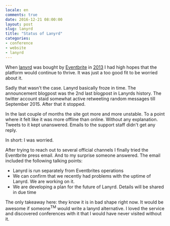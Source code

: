 ```yaml
---
locale: en
comments: true
date: 2016-12-21 08:00:00
layout: post
slug: lanyrd
title: "Status of Lanyrd"
categories:
- conference
- website
- lanyrd
---
```

When [lanyrd](http://lanyrd.com) was bought by [Eventbrite](http://eventbrite) in
[2013](http://lanyrd.com/blog/2013/eventbrite/) I had high hopes that the platform
would continue to thrive. It was just a too good fit to be worried about it.

Sadly that wasn't the case. Lanyrd basically froze in time. The announcement blogpost
was the 2nd last blogpost in Lanyrds history. The twitter account staid somewhat
active retweeting random messages till September 2015. After that it stopped.

In the last couple of months the site got more and more unstable. To a point where
it felt like it was more offline than online. Without any explanation. Tweets to
it kept unanswered. Emails to the support staff didn't get any reply.

In short: I was worried.

After trying to reach out to several official channels I finally tried the
Eventbrite press email. And to my surprise someone answered.  The email
included the following talking points:

* Lanyrd is run separately from Eventbrites operations
* We can confirm that we recently had problems with the uptime of Lanyrd. We
  are working on it.
* We are developing a plan for the future of Lanyrd. Details will be shared
  in due time

The only takeaway here: they know it is in bad shape right now. It would be
awesome if someone<sup>TM</sup> would write a lanyrd alternative. I loved the service
and discovered conferences with it that I would have never visited without it.
